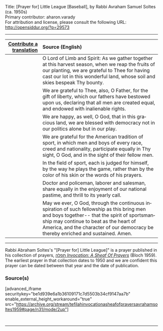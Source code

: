 <html>
<head></head>
<body>
Title: [Prayer for] Little League [Baseball], by Rabbi Avraham Samuel Soltes (ca. 1950s)<br />
Primary contributor: aharon.varady<br />
For attribution and license, please consult the following URL: <a href="http://opensiddur.org/?p=29573">http://opensiddur.org/?p=29573</a>
<p />
<hr />

<table style="margin-left: auto;margin-right: auto;" class="draggable">
<thead><tr><th id="x" style="text-align: right;"><a href="/contributing/upload/">Contribute a translation</a></th><th style="text-align: left;">Source (English)</th></tr></thead>
<tbody>
<tr><td style="vertical-align:top;">
<div class="liturgy" lang="he">

</span></div></td>
 
<td style="vertical-align:top;">
<div class="english" lang="en">
O Lord of Limb and Spirit:
As we gather together
at this harvest season,
when we reap
the fruits of our planting,
we are grateful to Thee
for having cast our lot
in this wonderful land,
whose soil
and skies
bespeak Thy bounty.
</div></td></tr>


<tr><td style="vertical-align:top;">
<div class="liturgy" lang="he">

</span></div></td>
 
<td style="vertical-align:top;">
<div class="english" lang="en">
We are grateful to Thee,
also,
O Father,
for the gift
of liberty,
which our fathers
have bestowed upon us,
declaring
that all men are created equal,
and endowed
with inalienable rights.
</div></td></tr>


<tr><td style="vertical-align:top;">
<div class="liturgy" lang="he">

</span></div></td>
 
<td style="vertical-align:top;">
<div class="english" lang="en">
We are happy,
as well,
O God,
that
in this gracious land,
we are blessed with democracy
not in our politics alone
but in our play.
</div></td></tr>


<tr><td style="vertical-align:top;">
<div class="liturgy" lang="he">

</span></div></td>
 
<td style="vertical-align:top;">
<div class="english" lang="en">
We are grateful
for the American tradition
of sport,
in which
men
and boys
of every race,
creed
and nationality,
participate equally
in Thy sight,
O God,
and
in the sight of their fellow men.
</div></td></tr>


<tr><td style="vertical-align:top;">
<div class="liturgy" lang="he">

</span></div></td>
 
<td style="vertical-align:top;">
<div class="english" lang="en">
In the field of sport,
each
is judged for himself,
by the way
he plays the game,
rather
than by the color of his skin
or the words of his prayers.
</div></td></tr>


<tr><td style="vertical-align:top;">
<div class="liturgy" lang="he">

</span></div></td>
 
<td style="vertical-align:top;">
<div class="english" lang="en">
Doctor and policeman,
laborer and salesman,
share equally
in the enjoyment of our national
pastime,
and thrill
to its yearly call.
</div></td></tr>


<tr><td style="vertical-align:top;">
<div class="liturgy" lang="he">

</span></div></td>
 
<td style="vertical-align:top;">
<div class="english" lang="en">
May we ever,
O God,
through the continuous inspiration
of such fellowship as this
bring men and boys together--
that the spirit of sportsmanship
may continue to beat
as the heart of America,
and the character of our democracy
be thereby enriched and sustained.
Amen.
</div></td></tr>
</tbody></table>

<hr />

Rabbi Abraham Soltes's "[Prayer for] Little League]" is a prayer published in his collection of prayers, <a href="http://opensiddur.org/?p=27974">תפלה <em>Invocation: A Sheaf Of Prayers</em></a> (Bloch 1959). The earliest prayer in that collection dates to 1950 and we are confident this prayer can be dated between that year and the date of publication.

<h3>Source(s)</h3>

[advanced_iframe securitykey="be1d939e6a1b36109171c7d5503b34cf9147aa7b" enable_external_height_workaround="true" src="https://archive.org/stream/tefilahinvocationasheafofprayersavrahamsoltes1959#page/n31/mode/2up"]

&nbsp;

<hr />

&nbsp;
</body>
</html>